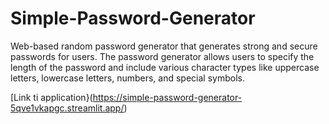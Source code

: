 # Simple-Password-Generator
Web-based random password generator that generates strong and secure passwords for users. The password generator allows users to specify the length of the password and include various character types like uppercase letters, lowercase letters, numbers, and special symbols.

[Link ti application}(https://simple-password-generator-5qve1vkapgc.streamlit.app/)
